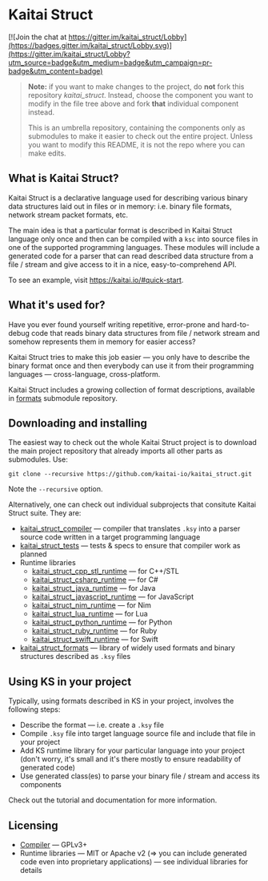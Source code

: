 # Kaitai Struct

[![Join the chat at https://gitter.im/kaitai_struct/Lobby](https://badges.gitter.im/kaitai_struct/Lobby.svg)](https://gitter.im/kaitai_struct/Lobby?utm_source=badge&utm_medium=badge&utm_campaign=pr-badge&utm_content=badge)

> **Note:** if you want to make changes to the project, do **not** fork this repository *kaitai_struct*. Instead, choose the component you want to modify in the file tree above and fork **that** individual component instead.
>
> This is an umbrella repository, containing the components only as submodules to make it easier to check out the entire project. Unless you want to modify this README, it is not the repo where you can make edits.

## What is Kaitai Struct?

Kaitai Struct is a declarative language used for describing various
binary data structures laid out in files or in memory: i.e. binary
file formats, network stream packet formats, etc.

The main idea is that a particular format is described in Kaitai
Struct language only once and then can be compiled with a `ksc` into
source files in one of the supported programming languages. These
modules will include a generated code for a parser that can read
described data structure from a file / stream and give access to it in
a nice, easy-to-comprehend API.

To see an example, visit https://kaitai.io/#quick-start.

## What it's used for?

Have you ever found yourself writing repetitive, error-prone and
hard-to-debug code that reads binary data structures from file /
network stream and somehow represents them in memory for easier
access?

Kaitai Struct tries to make this job easier — you only have to
describe the binary format once and then everybody can use it from their
programming languages — cross-language, cross-platform.

Kaitai Struct includes a growing collection of format descriptions,
available in
[formats](https://github.com/kaitai-io/kaitai_struct_formats)
submodule repository.


## Downloading and installing

The easiest way to check out the whole Kaitai Struct project is to
download the main project repository that already imports all other parts
as submodules. Use:

    git clone --recursive https://github.com/kaitai-io/kaitai_struct.git

Note the `--recursive` option.

Alternatively, one can check out individual subprojects that
consitute Kaitai Struct suite. They are:

* [kaitai_struct_compiler](https://github.com/kaitai-io/kaitai_struct_compiler) — compiler that translates `.ksy` into a parser source code written in a target programming language
* [kaitai_struct_tests](https://github.com/kaitai-io/kaitai_struct_tests) — tests & specs to ensure that compiler work as planned
* Runtime libraries
  * [kaitai_struct_cpp_stl_runtime](https://github.com/kaitai-io/kaitai_struct_cpp_stl_runtime) — for C++/STL
  * [kaitai_struct_csharp_runtime](https://github.com/kaitai-io/kaitai_struct_csharp_runtime) — for C#
  * [kaitai_struct_java_runtime](https://github.com/kaitai-io/kaitai_struct_java_runtime) — for Java
  * [kaitai_struct_javascript_runtime](https://github.com/kaitai-io/kaitai_struct_javascript_runtime) — for JavaScript
  * [kaitai_struct_nim_runtime](https://github.com/kaitai-io/kaitai_struct_nim_runtime) — for Nim
  * [kaitai_struct_lua_runtime](https://github.com/kaitai-io/kaitai_struct_lua_runtime) — for Lua
  * [kaitai_struct_python_runtime](https://github.com/kaitai-io/kaitai_struct_python_runtime) — for Python
  * [kaitai_struct_ruby_runtime](https://github.com/kaitai-io/kaitai_struct_ruby_runtime) — for Ruby
  * [kaitai_struct_swift_runtime](https://github.com/kaitai-io/kaitai_struct_swift_runtime) — for Swift
* [kaitai_struct_formats](https://github.com/kaitai-io/kaitai_struct_formats)
  — library of widely used formats and binary structures described as
  `.ksy` files

## Using KS in your project

Typically, using formats described in KS in your project, involves the
following steps:

* Describe the format — i.e. create a `.ksy` file
* Compile `.ksy` file into target language source file and include
  that file in your project
* Add KS runtime library for your particular language into your
  project (don't worry, it's small and it's there mostly to ensure
  readability of generated code)
* Use generated class(es) to parse your binary file / stream and
  access its components

Check out the tutorial and documentation for more information.

## Licensing

* [Compiler] — GPLv3+
* Runtime libraries — MIT or Apache v2 (=> you can include generated
  code even into proprietary applications) — see individual libraries
  for details

[compiler]: https://github.com/kaitai-io/kaitai_struct_compiler
